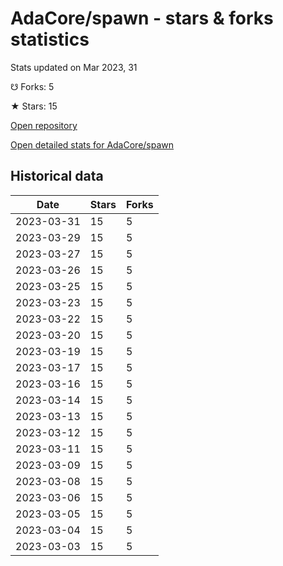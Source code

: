 # AdaCore/spawn - stars & forks statistics

Stats updated on Mar 2023, 31

☋ Forks: 5

★ Stars: 15

[Open repository](https://github.com/AdaCore/spawn)

[Open detailed stats for AdaCore/spawn](https://reviewgithub.com/rep/AdaCore/spawn)

## Historical data
| Date | Stars | Forks |
|------|-------|-------|
| 2023-03-31 | 15 | 5 | 
| 2023-03-29 | 15 | 5 | 
| 2023-03-27 | 15 | 5 | 
| 2023-03-26 | 15 | 5 | 
| 2023-03-25 | 15 | 5 | 
| 2023-03-23 | 15 | 5 | 
| 2023-03-22 | 15 | 5 | 
| 2023-03-20 | 15 | 5 | 
| 2023-03-19 | 15 | 5 | 
| 2023-03-17 | 15 | 5 | 
| 2023-03-16 | 15 | 5 | 
| 2023-03-14 | 15 | 5 | 
| 2023-03-13 | 15 | 5 | 
| 2023-03-12 | 15 | 5 | 
| 2023-03-11 | 15 | 5 | 
| 2023-03-09 | 15 | 5 | 
| 2023-03-08 | 15 | 5 | 
| 2023-03-06 | 15 | 5 | 
| 2023-03-05 | 15 | 5 | 
| 2023-03-04 | 15 | 5 | 
| 2023-03-03 | 15 | 5 | 


